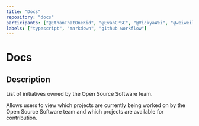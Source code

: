 ```yaml
---
title: "Docs"
repository: "docs"
participants: ["@EthanThatOneKid", "@EvanCPSC", "@VickyaWei", "@weiweili1207"]
labels: ["typescript", "markdown", "github workflow"]
---
```


# Docs

## Description

List of initiatives owned by the Open Source Software team.

Allows users to view which projects are currently being worked on by the Open
Source Software team and which projects are available for contribution.
